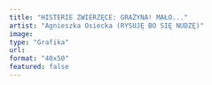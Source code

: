 ```yaml
---
title: "HISTERIE ZWIERZĘCE: GRAŻYNA! MAŁO..."
artist: "Agnieszka Osiecka (RYSUJĘ BO SIĘ NUDZĘ)"
image:
type: "Grafika"
url:
format: "40x50"
featured: false
---
```

